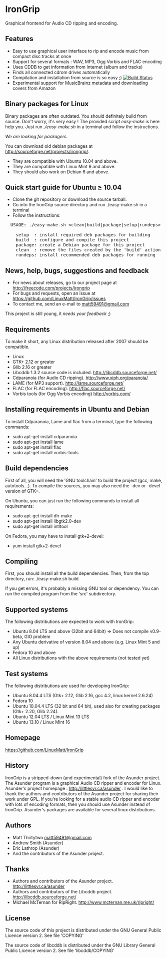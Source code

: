 IronGrip
========
Graphical frontend for Audio CD ripping and encoding.

Features
--------
- Easy to use graphical user interface to rip and encode music from compact disc tracks at once
- Support for several formats : WAV, MP3, Ogg Vorbis and FLAC encoding
- Uses CDDB to get information from Internet (album and tracks)
- Finds all connected cdrom drives automatically
- Compilation and installation from source is so easy ;)
[![Build Status](https://travis-ci.org/LinuxMatt/IronGrip.png?branch=master)](https://travis-ci.org/LinuxMatt/IronGrip)
- Experimental support for MusicBrainz metadata and downloading covers from Amazon

Binary packages for Linux
-------------------------
Binary packages are often outdated. You should definitely build from source.
Don't worry, it's very easy ! The provided script *easy-make* is here help you.
Just run *./easy-make.sh* in a terminal and follow the instructions.

_We are looking for packagers._

You can download old debian packages at http://sourceforge.net/projects/irongrip/.
- They are compatible with Ubuntu 10.04 and above.
- They are compatible with Linux Mint 9 and above.
- They should also work on Debian 6 and above.

Quick start guide for Ubuntu &ge; 10.04
---------------------------------------
- Clone the git repository or download the source tarball.
- Go into the IronGrip source directory and run ./easy-make.sh in a terminal
- Follow the instructions:

<pre>
  USAGE: ./easy-make.sh &lt;clean|build|package|setup|rundeps&gt;
  
	setup  : install required deb packages for building
	build  : configure and compile this project
	package: create a Debian package for this project
	clean  : remove the files created by the 'build' action
	rundeps: install recommended deb packages for running
</pre>

News, help, bugs, suggestions and feedback
------------------------------------------
- For news about releases, go to our project page at http://freecode.com/projects/irongrip
- For bugs and requests, open an issue at https://github.com/LinuxMatt/IronGrip/issues
- To contact me, send an e-mail to <matt59491@gmail.com>

This project is still young, it *needs your feedback* ;)

Requirements
------------
To make it short, any Linux distribution released after 2007 should be compatible.
- Linux
- GTK+ 2.12 or greater
- Glib 2.16 or greater
- Libcddb 1.3.2 source code is included.
  http://libcddb.sourceforge.net/
- Cdparanoia (for Audio CD ripping).
  http://www.xiph.org/paranoia/
- LAME (for MP3 support).
  http://lame.sourceforge.net/
- FLAC (for FLAC encoding).
  http://flac.sourceforge.net/
- Vorbis tools (for Ogg Vorbis encoding)
  http://vorbis.com/

Installing requirements in Ubuntu and Debian
--------------------------------------------
To install Cdparanoia, Lame and flac from a terminal, type the following commands:
- sudo apt-get install cdparanoia
- sudo apt-get install lame
- sudo apt-get install flac
- sudo apt-get install vorbis-tools

Build dependencies
------------------
First of all, you will need the 'GNU toolchain' to build the project (gcc, make, autotools...).
To compile the sources, you may also need the -dev or -devel version of GTK+.

On Ubuntu, you can just run the following commands to install all requirements:
- sudo apt-get install dh-make
- sudo apt-get install libgtk2.0-dev
- sudo apt-get install intltool

On Fedora, you may have to install gtk+2-devel:
- yum install gtk+2-devel

Compiling
---------
First, you should install all the build dependencies.
Then, from the top directory, run:
./easy-make.sh build

If you get errors, it's probably a missing GNU tool or dependency.
You can run the compiled program from the 'src' subdirectory.

Supported systems
-----------------
The following distributions are expected to work with IronGrip:
- Ubuntu 8.04 LTS and above (32bit and 64bit) => Does not compile v0.9-beta, GIO problem
- Any Ubuntu derivative of version 8.04 and above (e.g. Linux Mint 5 and up)
- Fedora 10 and above 
- All Linux distributions with the above requirements (not tested yet)

Test systems
------------
The following distributions are used for developing IronGrip:
- Ubuntu 8.04.4 LTS (Gtk+ 2.12, Glib 2.16, gcc 4.2, linux kernel 2.6.24)
- Fedora 10
- Ubuntu 10.04.4 LTS (32 bit and 64 bit), used also for creating packages (Gtk+ 2.20, Glib 2.24).
- Ubuntu 12.04 LTS / Linux Mint 13 LTS
- Ubuntu 13.10 / Linux Mint 16

Homepage
--------
https://github.com/LinuxMatt/IronGrip

History
-------
IronGrip is a stripped-down (and experimental) fork of the Asunder project.
The Asunder program is a graphical Audio CD ripper and encoder for Linux.
Asunder's project homepage : http://littlesvr.ca/asunder .
I would like to thank the authors and contributors of the Asunder project for sharing their work under GPL.
If you're looking for a stable audio CD ripper and encoder with lots of encoding formats, then you should use Asunder instead of IronGrip.
Asunder's packages are available for several linux distributions.

Authors
-------
- Matt Thirtytwo <matt59491@gmail.com>
- Andrew Smith (Asunder)
- Eric Lathrop (Asunder)
- And the contributors of the Asunder project.

Thanks
------
- Authors and contributors of the Asunder project. http://littlesvr.ca/asunder
- Authors and contributors of the Libcddb project. http://libcddb.sourceforge.net/
- Michael McTernan for RipRight. http://www.mcternan.me.uk/ripright/

License
-------
The source code of this project is distributed under the GNU General Public Licence version 2.
See file 'COPYING'

The source code of libcddb is distributed under the GNU Library General Public Licence version 2.
See file 'libcddb/COPYING'

